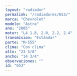 ```yaml
---
layout: "radiador"
permalink: "/radiadores/653/"
marca: "Chevrolet"
modelo: "Astra"
ano: "2005"
motor: "L4 1.8, 2.0, 2.2, 2.4"
transmision: "Estándar"
parte: "M-555"
clima: "Con clima"
alto: "23 5/8"
ancho: "14 3/4"
observaciones: ""
id: "653"
---
```


